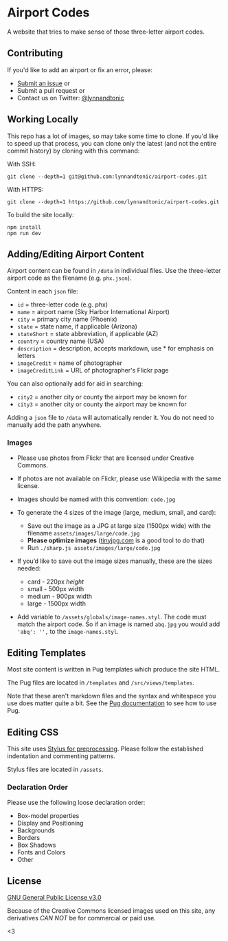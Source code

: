 # Airport Codes

A website that tries to make sense of those three-letter airport codes.

## Contributing

If you'd like to add an airport or fix an error, please:

- [Submit an issue](https://github.com/lynnandtonic/airport-codes/issues) or
- Submit a pull request or
- Contact us on Twitter: [@lynnandtonic](https://twitter.com/lynnandtonic)

## Working Locally

This repo has a lot of images, so may take some time to clone. If you'd like to speed up that process, you can clone only the latest (and not the entire commit history) by cloning with this command:

With SSH:

```
git clone --depth=1 git@github.com:lynnandtonic/airport-codes.git
```

With HTTPS:

```
git clone --depth=1 https://github.com/lynnandtonic/airport-codes.git
```

To build the site locally:

```
npm install
npm run dev
```

## Adding/Editing Airport Content

Airport content can be found in `/data` in individual files. Use the three-letter airport code as the filename (e.g. `phx.json`).

Content in each `json` file:

- `id` = three-letter code (e.g. phx)
- `name` = airport name (Sky Harbor International Airport)
- `city` = primary city name (Phoenix)
- `state` = state name, if applicable (Arizona)
- `stateShort` = state abbreviation, if applicable (AZ)
- `country` = country name (USA)
- `description` = description, accepts markdown, use \* for emphasis on letters
- `imageCredit` = name of photographer
- `imageCreditLink` = URL of photographer's Flickr page

You can also optionally add for aid in searching:

- `city2` = another city or county the airport may be known for
- `city3` = another city or county the airport may be known for

Adding a `json` file to `/data` will automatically render it. You do not need to manually add the path anywhere.

### Images

- Please use photos from Flickr that are licensed under Creative Commons.
- If photos are not available on Flickr, please use Wikipedia with the same license.
- Images should be named with this convention: `code.jpg`
- To generate the 4 sizes of the image (large, medium, small, and card):
  - Save out the image as a JPG at large size (1500px wide) with the filename `assets/images/large/code.jpg`
  - **Please optimize images** ([tinyjpg.com](https://tinyjpg.com/) is a good tool to do that)
  - Run `./sharp.js assets/images/large/code.jpg`
- If you’d like to save out the image sizes manually, these are the sizes needed:
  - card - 220px *height*
  - small - 500px width
  - medium - 900px width
  - large - 1500px width

- Add variable to `/assets/globals/image-names.styl`. The code must match the airport code. So if an image is named `abq.jpg` you would add `'abq': '',` to the `image-names.styl`.

## Editing Templates

Most site content is written in Pug templates which produce the site HTML.

The Pug files are located in `/templates` and `/src/views/templates`.

Note that these aren't markdown files and the syntax and whitespace you use does matter quite a bit. See the [Pug documentation](http://pugjs.com) to see how to use Pug.

## Editing CSS

This site uses [Stylus for preprocessing](http://learnboost.github.io/stylus/). Please follow the established indentation and commenting patterns.

Stylus files are located in `/assets`.

### Declaration Order

Please use the following loose declaration order:

- Box-model properties
- Display and Positioning
- Backgrounds
- Borders
- Box Shadows
- Fonts and Colors
- Other

## License

[GNU General Public License v3.0](http://choosealicense.com/licenses/gpl-3.0/)

Because of the Creative Commons licensed images used on this site, any derivatives _CAN NOT_ be for commercial or paid use.

<3
